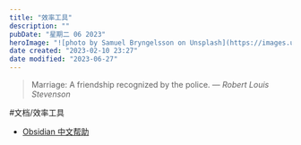 ```yaml
---
title: "效率工具"
description: ""
pubDate: "星期二 06 2023"
heroImage: "![photo by Samuel Bryngelsson on Unsplash](https://images.unsplash.com/photo-1686583153353-e34d04320cd9?crop=entropy&cs=srgb&fm=jpg&ixid=M3wzNjM5Nzd8MHwxfHJhbmRvbXx8fHx8fHx8fDE2ODc4NDUwMzV8&ixlib=rb-4.0.3&q=85&w=1200&h=400)"
date created: "2023-02-10 23:27"
date modified: "2023-06-27"
---
```



> Marriage: A friendship recognized by the police.
> — <cite>Robert Louis Stevenson</cite>



#文档/效率工具

- [Obsidian 中文帮助]([https://publish.obsidian.md/help-zh/%E7%94%B1%E6%AD%A4%E5%BC%80%E5%A7%8B)
